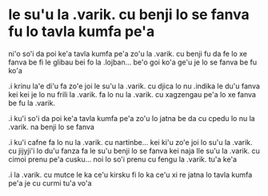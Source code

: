 # le su'u la .varik. cu benji lo se fanva fu lo tavla kumfa pe'a
ni'o so'i da poi ke'a tavla kumfa pe'a zo'u la .varik. cu benji fu da fe lo xe fanva be fi le glibau bei fo la .lojban... be'o goi ko'a ge'u je lo se fanva be fu ko'a

.i krinu la'e di'u fa zo'e joi le su'u la .varik. cu djica lo nu .indika le du'u fanva kei kei je lo nu frili la .varik. fa lo nu la .varik. cu xagzengau pe'a lo xe fanva be fu la .varik.

.i ku'i so'i da poi ke'a tavla kumfa pe'a zo'u lo jatna be da cu cpedu lo nu la .varik. na benji lo se fanva

.i ku'i cafne fa lo nu la .varik. cu nartinbe... kei ki'u zo'e joi lo su'u la .varik. cu jijyji'i lo du'u fanza fa le su'u benji lo se fanva kei naja lle su'u la .varik. cu cimoi prenu pe'a cusku... noi lo so'i prenu cu fengu la .varik. tu'a ke'a

.i la .varik. cu mutce le ka ce'u kirsku fi lo ka ce'u xi re jatna lo tavla kumfa pe'a je cu curmi tu'a vo'a
